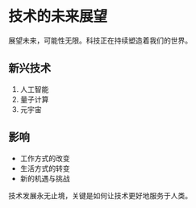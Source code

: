 # 技术的未来展望

展望未来，可能性无限。科技正在持续塑造着我们的世界。

## 新兴技术

1. 人工智能
2. 量子计算
3. 元宇宙

## 影响

- 工作方式的改变
- 生活方式的转变
- 新的机遇与挑战

技术发展永无止境，关键是如何让技术更好地服务于人类。